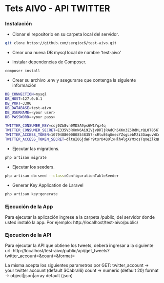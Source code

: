# Tets AIVO - API TWITTER

### Instalación

- Clonar el repositorio en su carpeta local del servidor.
```sh
git clone https://github.com/sergioc6/test-aivo.git
```
- Crear una nueva DB mysql local de nombre 'test-aivo'

- Instalar dependencias de Composer.
```sh
composer install
```
- Crear su archivo .env y asegurarse que contenga la siguiente información
```sh
DB_CONNECTION=mysql
DB_HOST=127.0.0.1
DB_PORT=3306
DB_DATABASE=test-aivo
DB_USERNAME=<your user>
DB_PASSWORD=<your pass>

TWITTER_CONSUMER_KEY=coj0Zb8vn0MDSA9ps6W1Yqz4q
TWITTER_CONSUMER_SECRET=E335V3RXnN6Ai9IVjvDRljRAdCh5XKn3Z5RdMLrQL0T85K7HFX
TWITTER_ACCESS_TOKEN=1079488600008548357-xRtuE6qGmecYZsgLebMZi3GaquvWCd
TWITTER_ACCESS_TOKEN_SECRET=dltuI0GjdWFr9tsrD4Q0lxHlh4lgXYMxosTqXeZlkQHXk
```

- Ejecutar las migrations.
```sh
php artisan migrate
```
- Ejecutar los seeders.
```sh
php artisan db:seed --class=ConfigurationTableSeeder
```
- Generar Key Application de Laravel
```sh
php artisan key:generate
```

### Ejecución de la App
Para ejecutar la aplicación ingrese a la carpeta /public, del servidor donde usted instaló la app. Por ejemplo:
http://localhost/test-aivo/public/

### Ejecucion de la API
Para ejecutar la API que obtiene los tweets, deberá ingresar a la siguiente url:
http://localhost/test-aivo/public/api/get_tweets?twitter_account=<your-account>&count=<cantidad>&format=<format>

La misma acepta los siguientes parametros por GET:
twitter_account -> your twitter account (default SCabral6)
count -> numeric (default 20)
format -> object|json|array default (json)